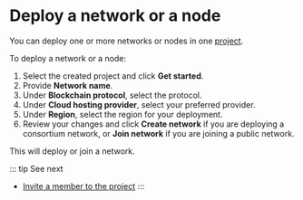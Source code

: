 # Deploy a network or a node

You can deploy one or more networks or nodes in one [project](/glossary/project).

To deploy a network or a node:

1. Select the created project and click **Get started**.
1. Provide **Network name**.
1. Under **Blockchain protocol**, select the protocol.
1. Under **Cloud hosting provider**, select your preferred provider.
1. Under **Region**, select the region for your deployment.
1. Review your changes and click **Create network** if you are deploying a consortium network, or **Join network** if you are joining a public network.

This will deploy or join a network.

::: tip See next
* [Invite a member to the project](/quickstart/invite-a-member-to-the-project)
:::